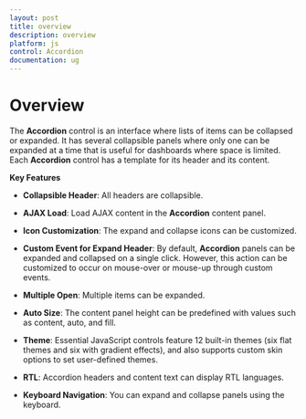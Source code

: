 ```yaml
---
layout: post
title: overview
description: overview
platform: js
control: Accordion 
documentation: ug
---
```


# Overview

The **Accordion** control is an interface where lists of items can be collapsed or expanded. It has several collapsible panels where only one can be expanded at a time that is useful for dashboards where space is limited. Each **Accordion** control has a template for its header and its content.

**Key Features**

* **Collapsible Header**: All headers are collapsible. 

* **AJAX Load**: Load AJAX content in the **Accordion** content panel.

* **Icon Customization**: The expand and collapse icons can be customized.

* **Custom Event for Expand Header**: By default, **Accordion** panels can be expanded and collapsed on a single click. However, this action can be customized to occur on mouse-over or mouse-up through custom events.

* **Multiple Open**: Multiple items can be expanded.

* **Auto Size**: The content panel height can be predefined with values such as content, auto, and fill.

* **Theme**: Essential JavaScript controls feature 12 built-in themes (six flat themes and six with gradient effects), and also supports custom skin options to set user-defined themes.

* **RTL**: Accordion headers and content text can display RTL languages. 

* **Keyboard Navigation**: You can expand and collapse panels using the keyboard. 

